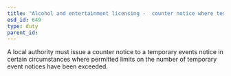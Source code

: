 ```yaml
---
title: "Alcohol and entertainment licensing -  counter notice where temporary event notice limit exceeded"
esd_id: 649
type: duty
parent_id:  
---
```


A local authority must issue a counter notice to a temporary events notice in certain circumstances where permitted limits on the number of temporary event notices have been exceeded.

